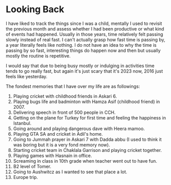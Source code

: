 # Looking Back

I have liked to track the things since I was a child, mentally I used to revisit the previous month and assess whether I had been productive or what kind of events had happened. Usually in those years, time relatively felt passing slowly instead of real fast. I can't actually grasp how fast time is passing by, a year literally feels like nothing. I do not have an idea to why the time is passing by so fast, interesting things do happen now and then but usually mostly the routine is repetitive. 

I would say that due to being busy mostly or indulging in activities time tends to go really fast, but again it's just scary that it's 2023 now, 2016 just feels like yesterday. 

The fondest memories that I have over my life are as followings:
1. Playing cricket with childhood friends in Askari 6.
2. Playing bugs life and badminton with Hamza Asif (childhood friend) in 2007.
3. Delivering speech in front of 500 people in CCH.
4. Getting on the plane for Turkey for first time and feeling the happiness in Istanbul.
5. Going around and playing dangerous dave with Heera mamoo.
6. Playing GTA SA and cricket in Adil's home.
7. Going to Jummah prayer in Askari 7 with Dadda abbu (I used to think it was boring but it is a very fond memory now).
8. Starting cricket team in Chaklala Garrison and playing cricket together.
9. Playing games with Hasnain in office.
10. Screaming in class in 10th grade when teacher went out to have fun.
11. B2 level of Tomer.
12. Going to Aushwitcz as I wanted to see that place a lot.
13. Europe trip.